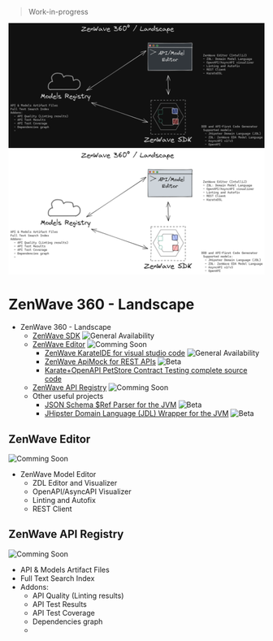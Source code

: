 > Work-in-progress

<p align="center"  markdown="1">
  <img src="ZenWave-360-Landscape-dark.png#gh-dark-mode-only" alt="ZenWave360 Landscape" />
  <img src="ZenWave-360-Landscape-light.png#gh-light-mode-only" alt="ZenWave360 Landscape" />
</p>

# ZenWave 360 - Landscape

- ZenWave 360 - Landscape
  - [ZenWave SDK](https://zenwave360.github.io/zenwave-sdk/) ![General Availability](https://img.shields.io/badge/lifecycle-GA-green)
  - [ZenWave Editor](#zenwave-editor) ![Comming Soon](https://img.shields.io/badge/lifecycle-Comming_Soon-lightgray)
    - [ZenWave KarateIDE for visual studio code](https://github.com/ZenWave360/karate-ide) ![General Availability](https://img.shields.io/badge/lifecycle-GA-green)
    - [ZenWave ApiMock for REST APIs](https://github.com/ZenWave360/zenwave-apimock) ![Beta](https://img.shields.io/badge/lifecycle-beta-red)
    - [Karate+OpenAPI PetStore Contract Testing complete source code](https://github.com/ZenWave360/karate-openapi-petstore)
  - [ZenWave API Registry](#zenwave-api-registry) ![Comming Soon](https://img.shields.io/badge/lifecycle-Comming_Soon-lightgray)
  - Other useful projects
    - [JSON Schema $Ref Parser for the JVM](https://zenwave360.github.io/json-schema-ref-parser-jvm/) ![Beta](https://img.shields.io/badge/lifecycle-beta-red)
    - [JHipster Domain Language (JDL) Wrapper for the JVM](https://github.com/ZenWave360/jdl-jvm) ![Beta](https://img.shields.io/badge/lifecycle-beta-red)

## ZenWave Editor

![Comming Soon](https://img.shields.io/badge/lifecycle-Comming_Soon-lightgray)

- ZenWave Model Editor
  - ZDL Editor and Visualizer
  - OpenAPI/AsyncAPI Visualizer
  - Linting and Autofix
  - REST Client

## ZenWave API Registry

![Comming Soon](https://img.shields.io/badge/lifecycle-Comming_Soon-lightgray)

- API & Models Artifact Files
- Full Text Search Index
- Addons:
  - API Quality (Linting results)
  - API Test Results
  - API Test Coverage
  - Dependencies graph
  -
